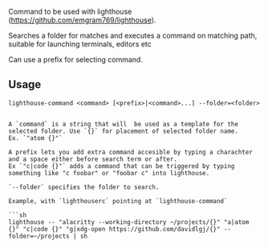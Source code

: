 Command to be used with lighthouse (https://github.com/emgram769/lighthouse).

Searches a folder for matches and executes a command on matching path, suitable for launching
terminals, editors etc

Can use a prefix for selecting command.

## Usage

```
lighthouse-command <command> [<prefix>|<command>...] --folder=<folder>


A `command` is a string that will  be used as a template for the selected folder. Use `{}` for placement of selected folder name.
Ex. `"atom {}"`

A prefix lets you add extra command accesible by typing a charachter and a space either before search term or after.
Ex `"c|code {}"` adds a command that can be triggered by typing something like "c foobar" or "foobar c" into lighthouse.

`--folder` specifies the folder to search.

Example, with `lighthouserc` pointing at `lighthouse-command`

```sh
lighthouse -- "alacritty --working-directory ~/projects/{}" "a|atom {}" "c|code {}" "g|xdg-open https://github.com/davidlgj/{}" --folder=~/projects | sh
```

